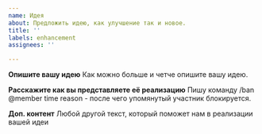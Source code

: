 ```yaml
---
name: Идея
about: Предложить идею, как улучшение так и новое.
title: ''
labels: enhancement
assignees: ''

---
```


**Опишите вашу идею**
Как можно больше и четче опишите вашу идею.

**Расскажите как вы представляете её реализацию**
Пишу команду /ban @member time reason - после чего упомянутый участник блокируется.

**Доп. контент**
Любой другой текст, который поможет нам в реализации вашей идеи
